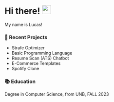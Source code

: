 # Hi there! <img src="https://media.giphy.com/media/hvRJCLFzcasrR4ia7z/giphy.gif" width="29px" height="29px">

My name is Lucas! 

### 🌱 Recent Projects
- Strafe Optimizer
- Basic Programming Language
- Resume Scan (ATS) Chatbot 
- E-Commerce Templates
- Spotify Clone

### 📚 Education
Degree in Computer Science, from UNB, FALL 2023




